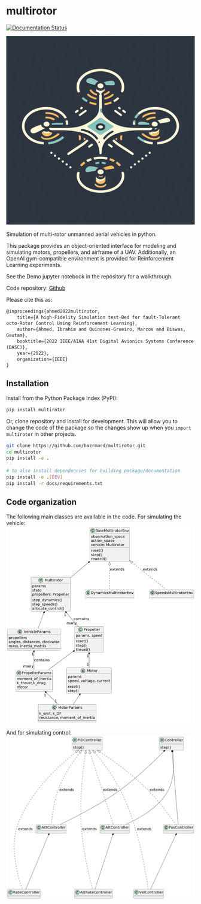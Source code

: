 # multirotor

[![Documentation Status](https://readthedocs.org/projects/multirotor/badge/?version=latest)](https://multirotor.readthedocs.io/en/latest/?badge=latest)

![](./_static/logo.jpg)

Simulation of multi-rotor unmanned aerial vehicles in python.

This package provides an object-oriented interface for modeling and simulating motors, propellers, and airframe of a UAV. Additionally, an OpenAI gym-compatible environment is provided for Reinforcement Learning experiments.

See the Demo jupyter notebook in the repository for a walkthrough.

Code repository: [Github](https://github.com/hazrmard/multirotor)

Please cite this as:

```
@inproceedings{ahmed2022multirotor,
    title={A high-Fidelity Simulation test-Bed for fault-Tolerant octo-Rotor Control Using Reinforcement Learning},
    author={Ahmed, Ibrahim and Quinones-Grueiro, Marcos and Biswas, Gautam},
    booktitle={2022 IEEE/AIAA 41st Digital Avionics Systems Conference (DASC)},
    year={2022},
    organization={IEEE}
}
```

## Installation

Install from the Python Package Index (PyPI):

```bash
pip install multirotor
```

Or, clone repository and install for development. This will allow you to change the code of the package so the changes show up when you `import multirotor` in other projects.

```bash
git clone https://github.com/hazrmard/multirotor.git
cd multirotor
pip install -e .

# to also install dependencies for building package/documentation
pip install -e .[DEV]
pip install -r docs/requirements.txt
```

## Code organization

The following main classes are available in the code. For simulating the vehicle:
![](./_static/vehicle_classdiagram.png)

And for simulating control:
![](./_static/controller_classdiagram.png)